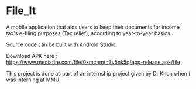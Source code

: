 # File_It
A mobile application that aids users to keep their documents for income tax's e-filing purposes (Tax relief), according to year-to-year basics.

Source code can be built with Android Studio.

Download APK here : https://www.mediafire.com/file/0xmchmtn3v5nk5q/app-release.apk/file

This project is done as part of an internship project given by Dr Khoh when i was interning at MMU
